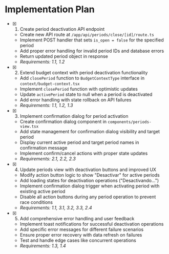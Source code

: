 # Implementation Plan

- [x] 1. Create period deactivation API endpoint

  - Create new API route at `/app/api/periods/close/[id]/route.ts`
  - Implement POST handler that sets `is_open = false` for the specified period
  - Add proper error handling for invalid period IDs and database errors
  - Return updated period object in response
  - _Requirements: 1.1, 1.2_

- [x] 2. Extend budget context with period deactivation functionality

  - Add `closePeriod` function to `BudgetContextType` interface in `context/budget-context.tsx`
  - Implement `closePeriod` function with optimistic updates
  - Update `activePeriod` state to null when a period is deactivated
  - Add error handling with state rollback on API failures
  - _Requirements: 1.1, 1.2, 1.3_

- [x] 3. Implement confirmation dialog for period activation

  - Create confirmation dialog component in `components/periods-view.tsx`
  - Add state management for confirmation dialog visibility and target period
  - Display current active period and target period names in confirmation message
  - Implement confirm/cancel actions with proper state updates
  - _Requirements: 2.1, 2.2, 2.3_

- [x] 4. Update periods view with deactivation buttons and improved UX

  - Modify action button logic to show "Desactivar" for active periods
  - Add loading states for deactivation operations ("Desactivando...")
  - Implement confirmation dialog trigger when activating period with existing active period
  - Disable all action buttons during any period operation to prevent race conditions
  - _Requirements: 1.1, 3.1, 3.2, 3.3, 2.4_

- [x] 5. Add comprehensive error handling and user feedback

  - Implement toast notifications for successful deactivation operations
  - Add specific error messages for different failure scenarios
  - Ensure proper error recovery with data refresh on failures
  - Test and handle edge cases like concurrent operations
  - _Requirements: 1.3, 1.4_
